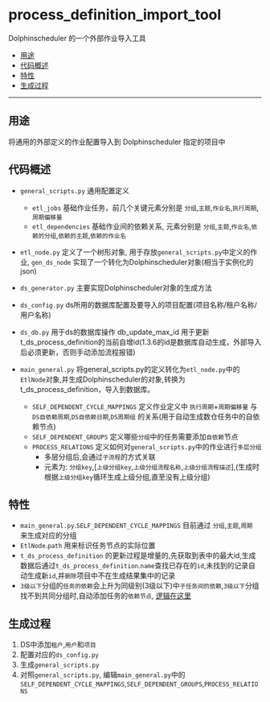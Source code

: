 # process_definition_import_tool
Dolphinscheduler 的一个外部作业导入工具

 - [用途](#用途)
 - [代码概述](#代码概述)
 - [特性](#特性)
 - [生成过程](#生成过程)


---

## 用途
将通用的外部定义的作业配置导入到 Dolphinscheduler 指定的项目中


## 代码概述

* `general_scripts.py`
  通用配置定义
  * `etl_jobs`
    基础作业任务，前几个关键元素分别是 `分组`,`主题`,`作业名`,`执行周期`,`周期偏移量`
  * `etl_dependencies`
    基础作业间的依赖关系, 元素分别是 `分组`,`主题`,`作业名`,`依赖的分组`,`依赖的主题`,`依赖的作业名`

* `etl_node.py`
  定义了一个树形对象, 用于存放`general_scripts.py`中定义的作业, `gen_ds_node` 实现了一个转化为Dolphinscheduler对象(相当于实例化的json)

* `ds_generator.py`
  主要实现Dolphinscheduler对象的生成方法

* `ds_config.py`
  ds所用的数据库配置及要导入的项目配置(项目名称/租户名称/用户名称)

* `ds_db.py`
  用于ds的数据库操作 db_update_max_id 用于更新t_ds_process_definition的当前自增id(1.3.6的id是数据库自动生成，外部导入后必须更新，否则手动添加流程报错)

* `main_general.py`
  将general_scripts.py的定义转化为`etl_node.py`中的`EtlNode`对象,并生成Dolphinscheduler的对象,转换为t_ds_process_definition，导入到数据库。
  * `SELF_DEPENDENT_CYCLE_MAPPINGS` 定义作业定义中 `执行周期`+`周期偏移量` 与 `DS自依赖周期`,`DS自依赖日期`,`DS周期组` 的关系(用于自动生成数仓任务中的自依赖节点)
  * `SELF_DEPENDENT_GROUPS` 定义哪些`分组`中的任务需要添加`自依赖`节点
  * `PROCESS_RELATIONS` 定义如何对`general_scripts.py`中的作业进行`多层分组`
    * 多层分组后,会通过`子流程`的方式关联
    * 元素为: `分组key`,[`上级分组key`,`上级分组流程名称`,`上级分组流程描述`],(生成时根据`上级分组key`循环生成上级分组,直至没有上级分组)


## 特性

* `main_general.py`.`SELF_DEPENDENT_CYCLE_MAPPINGS` 目前通过 `分组`,`主题`,`周期` 来生成对应的分组
* `EtlNode`.`path` 用来标识任务节点的实际位置
* `t_ds_process_definition` 的更新过程是增量的,先获取到表中的最大id,生成数据后通过`t_ds_process_definition`.`name`查找已存在的`id`,未找到的记录自动生成新`id`,并`删除`项目中不在生成结果集中的记录
* `3级以下`分组的`任务的依赖`会上升为同级别(3级以下)中`子任务间的依赖`,`3级以下`分组找不到共同分组时,自动添加任务的`依赖节点`, [逻辑在这里](https://github.com/reele/process_definition_import_tool/blob/e34a568248432442337a72613dd3173fd581b14a/main_general.py#L237)


## 生成过程

1. DS中添加`租户`,`用户`和`项目`
2. 配置对应的`ds_config.py`
3. 生成`general_scripts.py`
4. 对照`general_scripts.py`, 编辑`main_general.py`中的`SELF_DEPENDENT_CYCLE_MAPPINGS`,`SELF_DEPENDENT_GROUPS`,`PROCESS_RELATIONS`

